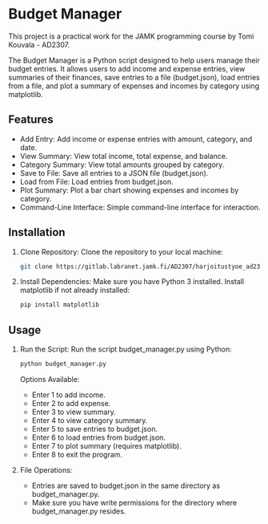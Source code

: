 # Budget Manager
This project is a practical work for the JAMK programming course by Tomi Kouvala - AD2307.

The Budget Manager is a Python script designed to help users manage their budget entries. It allows users to add income and expense entries, view summaries of their finances, save entries to a file (budget.json), load entries from a file, and plot a summary of expenses and incomes by category using matplotlib.

## Features

- Add Entry: Add income or expense entries with amount, category, and date.
- View Summary: View total income, total expense, and balance.
- Category Summary: View total amounts grouped by category.
- Save to File: Save all entries to a JSON file (budget.json).
- Load from File: Load entries from budget.json.
- Plot Summary: Plot a bar chart showing expenses and incomes by category.
- Command-Line Interface: Simple command-line interface for interaction.

## Installation

1. Clone Repository: Clone the repository to your local machine:

    ```bash
    git clone https://gitlab.labranet.jamk.fi/AD2307/harjoitustyoe_ad2307_ttc2030.git
    ```

2. Install Dependencies: Make sure you have Python 3 installed. Install matplotlib if not already installed:

    ```bash
    pip install matplotlib
    ```

## Usage

1. Run the Script: Run the script budget_manager.py using Python:

    ```bash
    python budget_manager.py
    ```

    Options Available:
    - Enter 1 to add income.
    - Enter 2 to add expense.
    - Enter 3 to view summary.
    - Enter 4 to view category summary.
    - Enter 5 to save entries to budget.json.
    - Enter 6 to load entries from budget.json.
    - Enter 7 to plot summary (requires matplotlib).
    - Enter 8 to exit the program.

2. File Operations:
    - Entries are saved to budget.json in the same directory as budget_manager.py.
    - Make sure you have write permissions for the directory where budget_manager.py resides.